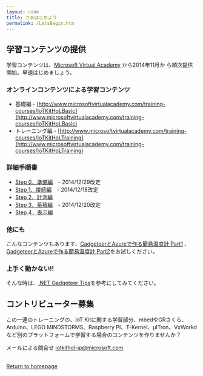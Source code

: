 ```yaml
---
layout: code
title: さあはじめよう
permalink: /LetsBegin.htm
---
```


<div class="jumbotron">
  <div class="container">
  </div>
</div>


## 学習コンテンツの提供
学習コンテンツは、[Microsoft Virtual Academy](http://msdn.microsoft.com/ja-jp/dn376515.aspx) から2014年11月か
ら順次提供開始。早速はじめましょう。

### オンラインコンテンツによる学習コンテンツ
* 基礎編 - [http://www.microsoftvirtualacademy.com/training-courses/IoTKitHoLBasic](http://www.microsoftvirtualacademy.com/training-courses/IoTKitHoLBasic)
* トレーニング編 - [http://www.microsoftvirtualacademy.com/training-courses/IoTKitHoLTraining](http://www.microsoftvirtualacademy.com/training-courses/IoTKitHoLTraining)

### 詳細手順書
* [Step 0．準備編](https://github.com/ms-iotkithol-jp/Training/blob/master/Documents/IoTKit_SelfLearning00_Overview.docx?raw=true)　- 2014/12/29改定
* [Step 1．接続編](https://github.com/ms-iotkithol-jp/Training/blob/master/Documents/IoTKit_SelfLearning01_Connect.docx?raw=true)　- 2014/12/18改定
* [Step 2．計測編](https://github.com/ms-iotkithol-jp/Training/blob/master/Documents/IoTKit_SelfLearning02_Measure.docx?raw=true)
* [Step 3．蓄積編](https://github.com/ms-iotkithol-jp/Training/blob/master/Documents/IoTKit_SelfLearning03_Store.docx?raw=true)　- 2014/12/20改定
* [Step 4．表示編](https://github.com/ms-iotkithol-jp/Training/blob/master/Documents/IoTKit_SelfLearning04_Show.docx?raw=true)


### 他にも
こんなコンテンツもあります、[GadgeteerとAzureで作る簡易温度計 Part1](http://blogs.msdn.com/b/hirosho/archive/2014/07/25/gadgeteer-azure-part-1.aspx) 、[GadgeteerとAzureで作る簡易温度計 Part2](http://blogs.msdn.com/b/hirosho/archive/2014/07/26/gadgeteer-azure-part-2.aspx)をお試しください。

### 上手く動かない‼
そんな時は、[.NET Gadgeteer Tips](http://blogs.msdn.com/b/hirosho/archive/2014/08/11/net_5f00_gadgeteer_5f00_tips.aspx)を参考にしてみてください。


## コントリビューター募集
この一連のトレーニングの、IoT Kitに関する学習部分、mbedやGRさくら、Arduino、LEGO MINDSTORMS、Raspberry PI、T-Kernel、μITron、VxWorkdなど別のプラットフォームで学習する場合のコンテンツを作りませんか？

メールによる問合せ [iotkithol-jp@microsoft.com](mailto:iotkithol-jp@microsoft.com)

<br/>
  <a class="btn btn-default" href="index.htm" role="button">Return to homepage</a>
